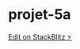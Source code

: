 # projet-5a

[Edit on StackBlitz ⚡️](https://stackblitz.com/edit/sveltejs-kit-template-default-mc5juo)